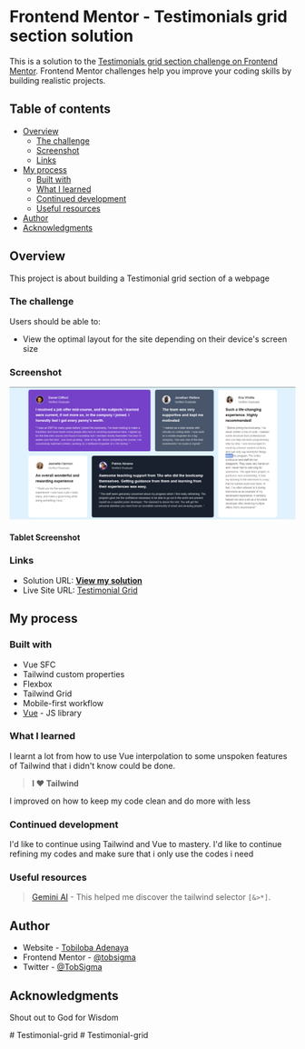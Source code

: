 # Frontend Mentor - Testimonials grid section solution

This is a solution to the [Testimonials grid section challenge on Frontend Mentor](https://www.frontendmentor.io/challenges/testimonials-grid-section-Nnw6J7Un7). Frontend Mentor challenges help you improve your coding skills by building realistic projects.

## Table of contents

- [Overview](#overview)
  - [The challenge](#the-challenge)
  - [Screenshot](#screenshot)
  - [Links](#links)
- [My process](#my-process)
  - [Built with](#built-with)
  - [What I learned](#what-i-learned)
  - [Continued development](#continued-development)
  - [Useful resources](#useful-resources)
- [Author](#author)
- [Acknowledgments](#acknowledgments)

## Overview

This project is about building a Testimonial grid section of a webpage

### The challenge

Users should be able to:

- View the optimal layout for the site depending on their device's screen size

### Screenshot

![](./src/assets/images/screenshot-tablet.png)

#### Tablet Screenshot

### Links

- Solution URL: [**View my solution**](https://github.com/Tobiheight/Testimonial-grid-project.git)
- Live Site URL: [Testimonial Grid](https://tobiheight.github.io/Testimonial-grid-project/)

## My process

### Built with

- Vue SFC
- Tailwind custom properties
- Flexbox
- Tailwind Grid
- Mobile-first workflow
- [Vue](https://vuejs.org/) - JS library

### What I learned

I learnt a lot from how to use Vue interpolation to some unspoken features of Tailwind that i didn't know could be done.

> **I ❤️ Tailwind**

I improved on how to keep my code clean and do more with less

### Continued development

I'd like to continue using Tailwind and Vue to mastery. I'd like to continue refining my codes and make sure that i only use the codes i need

### Useful resources

> [Gemini AI](https://www.example.com) - This helped me discover the tailwind selector `[&>*]`.

## Author

- Website - [Tobiloba Adenaya](https://www.your-site.com)
- Frontend Mentor - [@tobsigma](https://www.frontendmentor.io/profile/tobsigma)
- Twitter - [@TobSigma](https://www.twitter.com/tobsigma)

## Acknowledgments

Shout out to God for Wisdom

#   T e s t i m o n i a l - g r i d 
#   T e s t i m o n i a l - g r i d 
 
 
